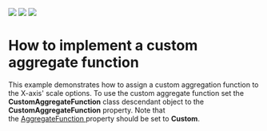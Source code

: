 <!-- default badges list -->
![](https://img.shields.io/endpoint?url=https://codecentral.devexpress.com/api/v1/VersionRange/139454582/18.1.3%2B)
[![](https://img.shields.io/badge/Open_in_DevExpress_Support_Center-FF7200?style=flat-square&logo=DevExpress&logoColor=white)](https://supportcenter.devexpress.com/ticket/details/T830562)
[![](https://img.shields.io/badge/📖_How_to_use_DevExpress_Examples-e9f6fc?style=flat-square)](https://docs.devexpress.com/GeneralInformation/403183)
<!-- default badges end -->
# How to implement a custom aggregate function


This example demonstrates how to assign a custom aggregation function to the X-axis' scale options. To use the custom aggregate function set the <strong>CustomAggregateFunction</strong> class descendant object to the <strong>CustomAggregateFunction</strong> property. Note that the <a href="https://documentation.devexpress.com/CoreLibraries/DevExpress.XtraCharts.ScaleGridOptionsBase.AggregateFunction.property">AggregateFunction </a>property should be set to <strong>Custom</strong>.

<br/>


